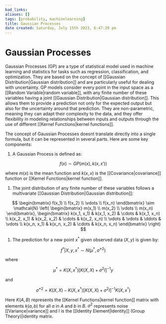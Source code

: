 ```yaml
---
bad_links: 
aliases: []
tags: [probability, machinelearning]
title: Gaussian Processes
date created: Saturday, July 15th 2023, 6:47:29 pm
---
```

# Gaussian Processes

Gaussian Processes (GP) are a type of statistical model used in machine learning and statistics for tasks such as regression, classification, and optimization. They are based on the concept of [[Gaussian Distribution|Gaussian distribution]] and are particularly useful for dealing with uncertainty. GP models consider every point in the input space as a [[Random Variable|random variable]], with any finite number of these variables having a joint [[Gaussian Distribution|Gaussian distribution]]. This allows them to provide a prediction not only for the expected output but also for the uncertainty around that prediction. They are non-parametric, meaning they can adapt their complexity to the data, and they offer flexibility in modeling relationships between inputs and outputs through the use of different [[Kernel Functions|kernel functions]].

The concept of Gaussian Processes doesnt translate directly into a single formula, but it can be represented in several parts. Here are some key components:

1. A Gaussian Process is defined as:

$$
f(x) \sim GP(m(x), k(x, x'))
$$

where $m(x)$ is the mean function and $k(x, x)$ is the [[Covariance|covariance]] function or [[Kernel Functions|kernel function]].

1. The joint distribution of any finite number of these variables follows a multivariate [[Gaussian Distribution|Gaussian distribution]]:

$$
\begin{bmatrix} f(x_1) \\ f(x_2) \\ \vdots \\ f(x_n) \end{bmatrix} 
\sim \mathcal{N} 
\left( 
\begin{bmatrix} m(x_1) \\ m(x_2) \\ \vdots \\ m(x_n) \end{bmatrix}, 
\begin{bmatrix} k(x_1, x_1) & k(x_1, x_2) & \cdots & k(x_1, x_n) \\
k(x_2, x_1) & k(x_2, x_2) & \cdots & k(x_2, x_n) \\
\vdots  & \vdots  & \ddots & \vdots  \\
k(x_n, x_1) & k(x_n, x_2) & \cdots & k(x_n, x_n)
\end{bmatrix}
\right)
$$

1. The prediction for a new point $x^*$ given observed data $(X,y)$ is given by:

$$
f^* | X,y,x^* \sim  N(\mu^*,\sigma^{*2})
$$

where

$$
\mu^* = K(X,x^*)[K(X,X)+\sigma^{2}I]^{-1}y
$$

and

$$
\sigma^{*2}=K(X,X)-K(X,x^*)[K(X,X)+\sigma^{2}I]^{-1}K(X,x^*)
$$

Here $K(A,B)$ represents the [[Kernel Functions|kernel function]] matrix with elements $k(a,b)$ for all $a$ in $A$ and $b$ in $B$. $\sigma^{2}$ represents noise [[Variance|variance]] and I is the [[Identity Element|Identity]] (Group Theory)|identity matrix.
